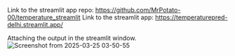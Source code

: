 Link to the streamlit app repo: https://github.com/MrPotato-00/temperature_streamlit
Link to the streamlit app: https://temperaturepred-delhi.streamlit.app/

Attaching the output in the streamlit window.
![Screenshot from 2025-03-25 03-50-55](https://github.com/user-attachments/assets/8dd57a5e-1017-421e-873a-28e708ee6a49)
